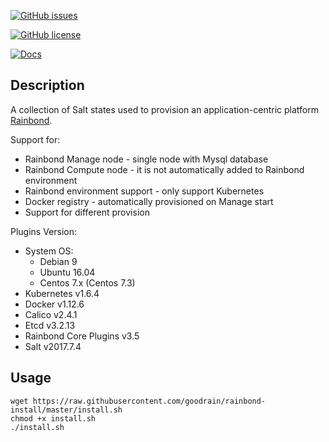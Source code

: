
[![GitHub issues](https://img.shields.io/github/issues/goodrain/rainbond-install.svg?style=plastic)](https://github.com/goodrain/rainbond-install/issues)

[![GitHub license](https://img.shields.io/github/license/goodrain/rainbond-install.svg?style=plastic)](https://github.com/goodrain/rainbond-install)

[![Docs](https://img.shields.io/badge/docs-v3.5-brightgreen.svg)](https://www.rainbond.com/docs/stable/getting-started/pre-install.html)


## Description

A collection of Salt states used to provision an application-centric platform [Rainbond](https://github.com/goodrain/rainbond).

Support for:

- Rainbond Manage node - single node with Mysql database
- Rainbond Compute node - it is not automatically added to Rainbond environment
- Rainbond environment support - only support Kubernetes
- Docker registry - automatically provisioned on Manage start
- Support for different provision

Plugins Version:

- System OS:
    - Debian 9
    - Ubuntu 16.04
    - Centos 7.x (Centos 7.3)
- Kubernetes v1.6.4
- Docker v1.12.6
- Calico v2.4.1
- Etcd v3.2.13
- Rainbond Core Plugins v3.5
- Salt v2017.7.4


## Usage

```
wget https://raw.githubusercontent.com/goodrain/rainbond-install/master/install.sh 
chmod +x install.sh 
./install.sh
```

